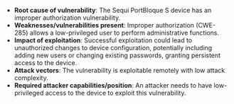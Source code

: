 - **Root cause of vulnerability**: The Sequi PortBloque S device has an improper authorization vulnerability.
- **Weaknesses/vulnerabilities present**: Improper authorization (CWE-285) allows a low-privileged user to perform administrative functions.
- **Impact of exploitation**: Successful exploitation could lead to unauthorized changes to device configuration, potentially including adding new users or changing existing passwords, granting persistent access to the device.
- **Attack vectors**: The vulnerability is exploitable remotely with low attack complexity.
- **Required attacker capabilities/position**: An attacker needs to have low-privileged access to the device to exploit this vulnerability.